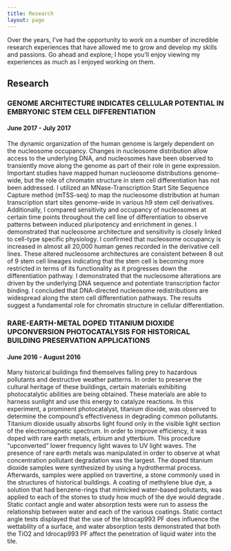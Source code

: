 ```yaml
---
title: Research
layout: page
---
```

Over the years, I’ve had the opportunity to work on a number of incredible research experiences that have allowed me to grow and develop my skills and passions. Go ahead and explore; I hope you’ll enjoy viewing my experiences as much as I enjoyed working on them.

## Research
### GENOME ARCHITECTURE INDICATES CELLULAR POTENTIAL IN EMBRYONIC STEM CELL DIFFERENTIATION
#### June 2017 - July 2017

The dynamic organization of the human genome is largely dependent on the nucleosome occupancy. Changes in nucleosome distribution allow access to the underlying DNA, and nucleosomes have been observed to transiently move along the genome as part of their role in gene expression. Important studies have mapped human nucleosome distributions genome-wide, but the role of chromatin structure in stem cell differentiation has not been addressed. I utilized an MNase-Transcription Start Site Sequence Capture method (mTSS-seq) to map the nucleosome distribution at human transcription start sites genome-wide in various h9 stem cell derivatives. Additionally, I compared sensitivity and occupancy of nucleosomes at certain time points throughout the cell line of differentiation to observe patterns between induced pluripotency and enrichment in genes. I demonstrated that nucleosome architecture and sensitivity is closely linked to cell-type specific physiology. I confirmed that nucleosome occupancy is increased in almost all 20,000 human genes recorded in the derivative cell lines. These altered nucleosome architectures are consistent between 8 out of 9 stem cell lineages indicating that the stem cell is becoming more restricted in terms of its functionality as it progresses down the differentiation pathway. I demonstrated that the nucleosome alterations are driven by the underlying DNA sequence and potentiate transcription factor binding. I concluded that DNA-directed nucleosome redistributions are widespread along the stem cell differentiation pathways. The results suggest a fundamental role for chromatin structure in cellular differentiation.

### RARE-EARTH-METAL DOPED TITANIUM DIOXIDE UPCONVERSION PHOTOCATALYSIS FOR HISTORICAL BUILDING PRESERVATION APPLICATIONS
#### June 2016 - August 2016

Many historical buildings find themselves falling prey to hazardous pollutants and destructive weather patterns. In order to preserve the cultural heritage of these buildings, certain materials exhibiting photocatalytic abilities are being obtained. These materials are able to harness sunlight and use this energy to catalyze reactions. In this experiment, a prominent photocatalyst, titanium dioxide, was observed to determine the compound’s effectiveness in degrading common pollutants. Titanium dioxide usually absorbs light found only in the visible light section of the electromagnetic spectrum. In order to improve efficiency, it was doped with rare earth metals, erbium and ytterbium.  This procedure “upconverted” lower frequency light waves to UV light waves. The presence of rare earth metals was manipulated in order to observe at what concentration pollutant degradation was the largest. The doped titanium dioxide samples were synthesized by using a hydrothermal process. Afterwards, samples were applied on travertine, a stone commonly used in the structures of historical buildings. A coating of methylene blue dye, a solution that had benzene-rings that mimicked water-based pollutants, was applied to each of the stones to study how much of the dye would degrade .  Static contact angle and water absorption tests were run to assess the relationship between water and each of the various coatings. Static contact angle tests displayed that the use of the Idrocap993 PF does influence the wettability of a surface, and water absorption tests demonstrated that both the TiO2 and Idrocap993 PF affect the penetration of liquid water into the tile.